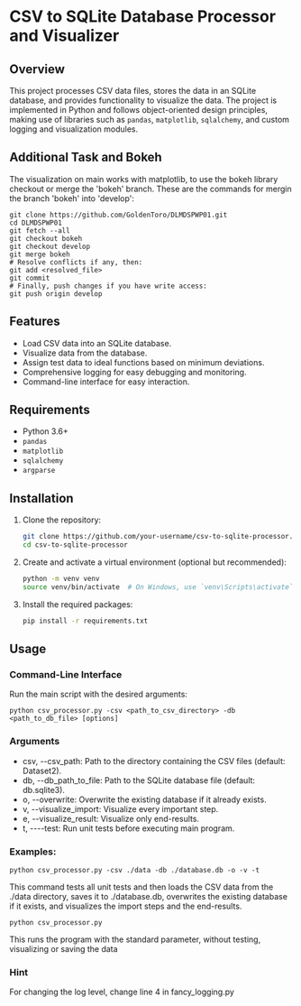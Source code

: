 # CSV to SQLite Database Processor and Visualizer

## Overview

This project processes CSV data files, stores the data in an SQLite database, and provides functionality to visualize the data. The project is implemented in Python and follows object-oriented design principles, making use of libraries such as `pandas`, `matplotlib`, `sqlalchemy`, and custom logging and visualization modules.

## Additional Task and Bokeh 

The visualization on main works with matplotlib, to use the bokeh library checkout or merge the 'bokeh' branch.
These are the commands for mergin the branch 'bokeh' into 'develop':
    
    git clone https://github.com/GoldenToro/DLMDSPWP01.git
    cd DLMDSPWP01
    git fetch --all
    git checkout bokeh
    git checkout develop
    git merge bokeh
    # Resolve conflicts if any, then:
    git add <resolved_file>
    git commit
    # Finally, push changes if you have write access:
    git push origin develop 


## Features

- Load CSV data into an SQLite database.
- Visualize data from the database.
- Assign test data to ideal functions based on minimum deviations.
- Comprehensive logging for easy debugging and monitoring.
- Command-line interface for easy interaction.

## Requirements

- Python 3.6+
- `pandas`
- `matplotlib`
- `sqlalchemy`
- `argparse`

## Installation

1. Clone the repository:

   ```bash
   git clone https://github.com/your-username/csv-to-sqlite-processor.git
   cd csv-to-sqlite-processor
   
2. Create and activate a virtual environment (optional but recommended):

   ```bash
   python -m venv venv
   source venv/bin/activate  # On Windows, use `venv\Scripts\activate`
   
3. Install the required packages:

   ```bash
   pip install -r requirements.txt
   
## Usage
### Command-Line Interface

Run the main script with the desired arguments:

    python csv_processor.py -csv <path_to_csv_directory> -db <path_to_db_file> [options]

### Arguments
- csv, --csv_path: Path to the directory containing the CSV files (default: Dataset2).
- db, --db_path_to_file: Path to the SQLite database file (default: db.sqlite3).
- o, --overwrite: Overwrite the existing database if it already exists.
- v, --visualize_import: Visualize every important step.
- e, --visualize_result: Visualize only end-results.
- t, ----test: Run unit tests before executing main program.

### Examples:

    python csv_processor.py -csv ./data -db ./database.db -o -v -t

This command tests all unit tests and then loads the CSV data from the ./data directory, saves it to ./database.db, overwrites the existing database if it exists, and visualizes the import steps and the end-results.

    python csv_processor.py

This runs the program with the standard parameter, without testing, visualizing or saving the data 
### Hint

For changing the log level, change line 4 in fancy_logging.py
